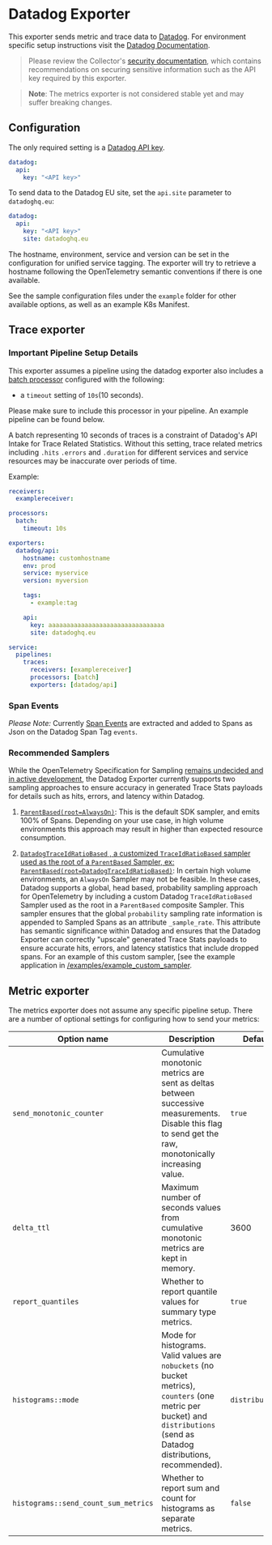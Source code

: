 # Datadog Exporter

This exporter sends metric and trace data to [Datadog](https://datadoghq.com). For environment specific setup instructions visit the [Datadog Documentation](https://docs.datadoghq.com/tracing/setup_overview/open_standards/#opentelemetry-collector-datadog-exporter).

> Please review the Collector's [security
> documentation](https://github.com/open-telemetry/opentelemetry-collector/blob/main/docs/security.md),
> which contains recommendations on securing sensitive information such as the
> API key required by this exporter.

> **Note**: The metrics exporter is not considered stable yet and may suffer breaking changes.

## Configuration

The only required setting is a [Datadog API key](https://app.datadoghq.com/account/settings#api).

```yaml
datadog:
  api:
    key: "<API key>"
```
 
 To send data to the Datadog EU site, set the `api.site` parameter to `datadoghq.eu`:

```yaml
datadog:
  api:
    key: "<API key>"
    site: datadoghq.eu
```

The hostname, environment, service and version can be set in the configuration for unified service tagging.
The exporter will try to retrieve a hostname following the OpenTelemetry semantic conventions if there is one available.

See the sample configuration files under the `example` folder for other available options, as well as an example K8s Manifest.

## Trace exporter
### **Important Pipeline Setup Details** 

This exporter assumes a pipeline using the datadog exporter also includes a [batch processor](https://github.com/open-telemetry/opentelemetry-collector/tree/main/processor/batchprocessor) configured with the following: 
  - a `timeout` setting of `10s`(10 seconds). 

Please make sure to include this processor in your pipeline. An example pipeline can be found below.

A batch representing 10 seconds of traces is a constraint of Datadog's API Intake for Trace Related Statistics. Without this setting, trace related metrics including `.hits` `.errors` and `.duration` for different services and service resources may be inaccurate over periods of time.

Example:

```yaml
receivers:
  examplereceiver:

processors:
  batch:
    timeout: 10s

exporters:
  datadog/api:
    hostname: customhostname
    env: prod
    service: myservice
    version: myversion

    tags:
      - example:tag

    api:
      key: aaaaaaaaaaaaaaaaaaaaaaaaaaaaaaaa
      site: datadoghq.eu

service:
  pipelines:
    traces:
      receivers: [examplereceiver]
      processors: [batch]
      exporters: [datadog/api]
```

### Span Events

*Please Note:* Currently [Span Events](https://github.com/open-telemetry/opentelemetry-specification/blob/11cc73939a32e3a2e6f11bdeab843c61cf8594e9/specification/trace/api.md#add-events) are extracted and added to Spans as Json on the Datadog Span Tag `events`.

### Recommended Samplers

While the OpenTelemetry Specification for Sampling [remains undecided and in active development](https://github.com/open-telemetry/oteps/pull/148), the Datadog Exporter currently supports two sampling approaches to ensure accuracy in generated Trace Stats payloads for details such as hits, errors, and latency within Datadog.

1. [`ParentBased(root=AlwaysOn)`](https://github.com/open-telemetry/opentelemetry-specification/blob/7fc28733eb3791ebcc98fed0d858a7961f1e95b2/specification/trace/sdk.md#alwayson):  This is the default SDK sampler, and emits 100% of Spans. Depending on your use case, in high volume environments this approach may result in higher than expected resource consumption.

2. [`DatadogTraceIdRatioBased` , a customized `TraceIdRatioBased` sampler used as the root of a `ParentBased` Sampler, ex: `ParentBased(root=DatadogTraceIdRatioBased)`](https://github.com/open-telemetry/opentelemetry-specification/blob/7fc28733eb3791ebcc98fed0d858a7961f1e95b2/specification/trace/sdk.md#traceidratiobased): In certain high volume environments, an `AlwaysOn` Sampler may not be feasible. In these cases, Datadog supports a global, head based, probability sampling approach for OpenTelemetry by including a custom Datadog `TraceIdRatioBased` Sampler used as the root in a `ParentBased` composite Sampler. This sampler ensures that the global `probability` sampling rate information is appended to Sampled Spans as an attribute `_sample_rate`. This attribute has semantic significance within Datadog and ensures that the Datadog Exporter can correctly "upscale" generated Trace Stats payloads to ensure accurate hits, errors, and latency statistics that include dropped spans. For an example of this custom sampler, [see the example application in [/examples/example_custom_sampler](/examples/example_custom_sampler/example_custom_sampler.go.example).

## Metric exporter

The metrics exporter does not assume any specific pipeline setup.
There are a number of optional settings for configuring how to send your metrics:

| Option name | Description | Default |
|-|-|-|
| `send_monotonic_counter` | Cumulative monotonic metrics are sent as deltas between successive measurements. Disable this flag to send get the raw, monotonically increasing value. | `true` |
| `delta_ttl` | Maximum number of seconds values from cumulative monotonic metrics are kept in memory. | 3600 |
| `report_quantiles` | Whether to report quantile values for summary type metrics. | `true` |
| `histograms::mode` | Mode for histograms. Valid values are `nobuckets` (no bucket metrics), `counters` (one metric per bucket) and `distributions` (send as Datadog distributions, recommended). | `distributions` |
| `histograms::send_count_sum_metrics` | Whether to report sum and count for histograms as separate metrics. | `false` |
